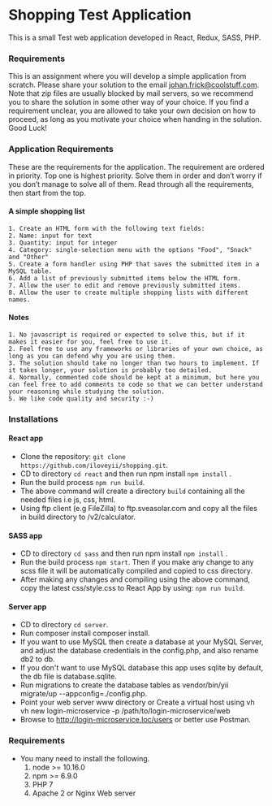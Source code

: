 Shopping Test Application
=====================================

This is a small Test web application developed in React, Redux, SASS, PHP. 

### Requirements
This is an assignment where you will develop a simple application from scratch.
Please share your solution to the email johan.frick@coolstuff.com. Note that zip files are usually blocked by mail servers, so we recommend you to share the solution in some other way of your choice.
If you find a requirement unclear, you are allowed to take your own decision on how to proceed, as long as you motivate your choice when handing in the solution.
Good Luck!

### Application Requirements
These are the requirements for the application. The requirement are ordered in priority. Top one is highest priority. Solve them in order and don’t worry if you don’t manage to solve all of them. Read through all the requirements, then start from the top.

#### A simple shopping list

    1. Create an HTML form with the following text fields:
    2. Name: input for text
    3. Quantity: input for integer
    4. Category: single-selection menu with the options "Food", "Snack" and "Other"
    5. Create a form handler using PHP that saves the submitted item in a MySQL table.
    6. Add a list of previously submitted items below the HTML form.
    7. Allow the user to edit and remove previously submitted items.
    8. Allow the user to create multiple shopping lists with different names.

#### Notes

    1. No javascript is required or expected to solve this, but if it makes it easier for you, feel free to use it.
    2. Feel free to use any frameworks or libraries of your own choice, as long as you can defend why you are using them.
    3. The solution should take no longer than two hours to implement. If it takes longer, your solution is probably too detailed.
    4. Normally, commented code should be kept at a minimum, but here you can feel free to add comments to code so that we can better understand your reasoning while studying the solution.
    5. We like code quality and security :-)

### Installations

#### React app
  * Clone the repository: `git clone https://github.com/iloveyii/shopping.git`.
  * CD to directory `cd react` and then run npm install `npm install` .
  * Run the build process `npm run build`.  
  * The above command will create a directory `build` containing all the needed files i.e js, css, html.  
  * Using ftp client (e.g FileZilla) to ftp.sveasolar.com and copy all the files in build directory to /v2/calculator.  
  
#### SASS app
  * CD to directory `cd sass` and then run npm install `npm install` .
  * Run the build process `npm start`. Then if you make any change to any scss file it will be automatically compiled and copied to css directory. 
  * After making any changes and compiling using the above command, copy the latest css/style.css to React App by using:
    `npm run build`.
    
#### Server app
  * CD to directory `cd server`.
  * Run composer install composer install.
  * If you want to use MySQL then create a database at your MySQL Server, and adjust the database credentials in the config.php, and also rename db2 to db.
  * If you don't want to use MySQL database this app uses sqlite by default, the db file is database.sqlite.
  * Run migrations to create the database tables as vendor/bin/yii migrate/up --appconfig=./config.php.
  * Point your web server www directory or Create a virtual host using vh vh new login-microservice -p /path/to/login-microservice/web
  * Browse to http://login-microservice.loc/users or better use Postman.
    
### Requirements

   * You many need to install the following.
     1. node >= 10.16.0
     2. npm >= 6.9.0
     3. PHP 7
     4. Apache 2 or Nginx Web server
